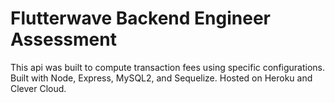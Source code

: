 # Flutterwave Backend Engineer Assessment

This api was built to compute transaction fees using specific configurations. Built with Node, Express, MySQL2, and Sequelize. Hosted on Heroku and Clever Cloud.

